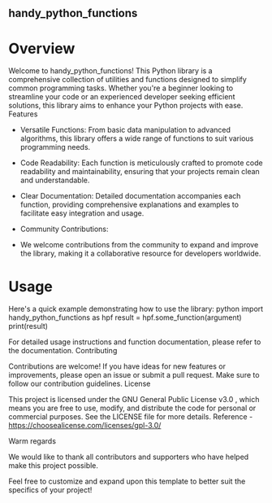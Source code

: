 ## handy_python_functions

# Overview

Welcome to handy_python_functions! This Python library is a comprehensive collection of utilities and functions designed to simplify common programming tasks. Whether you're a beginner looking to streamline your code or an experienced developer seeking efficient solutions, this library aims to enhance your Python projects with ease.
Features

- Versatile Functions:
  From basic data manipulation to advanced algorithms, this library offers a wide range of functions to suit various programming needs.

- Code Readability:
  Each function is meticulously crafted to promote code readability and maintainability, ensuring that your projects remain clean and understandable.

- Clear Documentation:
  Detailed documentation accompanies each function, providing comprehensive explanations and examples to facilitate easy integration and usage.

- Community Contributions:
- We welcome contributions from the community to expand and improve the library, making it a collaborative resource for developers worldwide.
  

# Usage
Here's a quick example demonstrating how to use the library:
python
import handy_python_functions as hpf
result = hpf.some_function(argument)
print(result)


For detailed usage instructions and function documentation, please refer to the documentation.
Contributing

Contributions are welcome! If you have ideas for new features or improvements, please open an issue or submit a pull request. Make sure to follow our contribution guidelines.
License

This project is licensed under the GNU General Public License v3.0 , which means you are free to use, modify, and distribute the code for personal or commercial purposes. See the LICENSE file for more details.
Reference - https://choosealicense.com/licenses/gpl-3.0/

Warm regards

We would like to thank all contributors and supporters who have helped make this project possible.

Feel free to customize and expand upon this template to better suit the specifics of your project!
